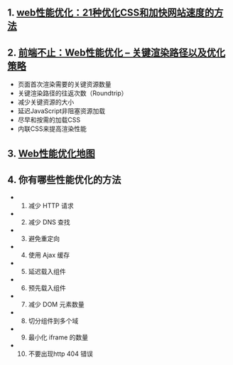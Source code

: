 ## 1. [web性能优化：21种优化CSS和加快网站速度的方法](https://segmentfault.com/a/1190000018533393)
## 2. [前端不止：Web性能优化 – 关键渲染路径以及优化策略](https://insights.thoughtworks.cn/critical-rendering-path-and-optimization-strategy/?utm_source=tuicool&utm_medium=referral)
 * 页面首次渲染需要的关键资源数量
 * 关键渲染路径的往返次数（Roundtrip）
 * 减少关键资源的大小
 * 延迟JavaScript非阻塞资源加载
 * 尽早和按需的加载CSS
 * 内联CSS来提高渲染性能
 ## 3. [Web性能优化地图](http://web.jobbole.com/94946/)
 ## 4. 你有哪些性能优化的方法
* 1. 减少 HTTP 请求 
* 2. 减少 DNS 查找 
* 3. 避免重定向 
* 4. 使用 Ajax 缓存 
* 5. 延迟载入组件 
* 6. 预先载入组件 
* 7. 减少 DOM 元素数量 
* 8. 切分组件到多个域 
* 9. 最小化 iframe 的数量 
* 10. 不要出现http 404 错误
